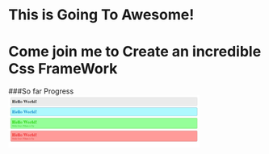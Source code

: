 
# This is Going To Awesome!
# Come join me to Create an incredible Css FrameWork

###So far Progress
<img src="images/Capture.jpg" width="75%">

